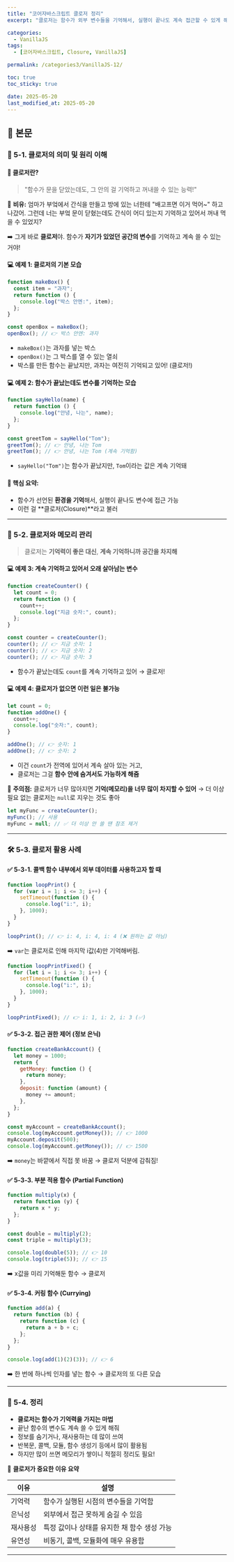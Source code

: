 ```yaml
---
title: "코어자바스크립트 클로저 정리"
excerpt: "클로저는 함수가 외부 변수들을 기억해서, 실행이 끝나도 계속 접근할 수 있게 해주는 기능입니다. 정보 은닉, 콜백, 커링 등 다양한 상황에서 유용하게 활용됩니다."

categories:
  - VanillaJS
tags:
  - [코어자바스크립트, Closure, VanillaJS]

permalink: /categories3/VanillaJS-12/

toc: true
toc_sticky: true

date: 2025-05-20
last_modified_at: 2025-05-20
---
```


## 🦥 본문

### 🧩 5-1. 클로저의 의미 및 원리 이해

#### 📖 클로저란?

> "함수가 문을 닫았는데도, 그 안의 걸 기억하고 꺼내쓸 수 있는 능력!"

🧸 **비유:**
엄마가 부엌에서 간식을 만들고 방에 있는 너한테 "배고프면 이거 먹어~" 하고 나갔어.
그런데 너는 부엌 문이 닫혔는데도 간식이 어디 있는지 기억하고 있어서 꺼내 먹을 수 있었지?

➡️ 그게 바로 **클로저**야. 함수가 **자기가 있었던 공간의 변수**를 기억하고 계속 쓸 수 있는 거야!

#### 💻 예제 1: 클로저의 기본 모습

```js
function makeBox() {
  const item = "과자";
  return function () {
    console.log("박스 안엔:", item);
  };
}

const openBox = makeBox();
openBox(); // 👉 박스 안엔: 과자
```

- `makeBox()`는 과자를 넣는 박스
- `openBox()`는 그 박스를 열 수 있는 열쇠
- 박스를 만든 함수는 끝났지만, 과자는 여전히 기억되고 있어! (클로저!)

#### 💻 예제 2: 함수가 끝났는데도 변수를 기억하는 모습

```js
function sayHello(name) {
  return function () {
    console.log("안녕, 나는", name);
  };
}

const greetTom = sayHello("Tom");
greetTom(); // 👉 안녕, 나는 Tom
greetTom(); // 👉 안녕, 나는 Tom (계속 기억함)
```

- `sayHello("Tom")`는 함수가 끝났지만, `Tom`이라는 값은 계속 기억돼

#### 🧠 핵심 요약:

- 함수가 선언된 **환경을 기억**해서, 실행이 끝나도 변수에 접근 가능
- 이런 걸 **클로저(Closure)**라고 불러

---

### 🧠 5-2. 클로저와 메모리 관리

> 클로저는 **기억력이 좋은 대신**, **계속 기억하니까 공간을 차지해**

#### 💻 예제 3: 계속 기억하고 있어서 오래 살아남는 변수

```js
function createCounter() {
  let count = 0;
  return function () {
    count++;
    console.log("지금 숫자:", count);
  };
}

const counter = createCounter();
counter(); // 👉 지금 숫자: 1
counter(); // 👉 지금 숫자: 2
counter(); // 👉 지금 숫자: 3
```

- 함수가 끝났는데도 `count`를 계속 기억하고 있어 → 클로저!

#### 💻 예제 4: 클로저가 없으면 이런 일은 불가능

```js
let count = 0;
function addOne() {
  count++;
  console.log("숫자:", count);
}

addOne(); // 👉 숫자: 1
addOne(); // 👉 숫자: 2
```

- 이건 `count`가 전역에 있어서 계속 살아 있는 거고,
- 클로저는 그걸 **함수 안에 숨겨서도 가능하게 해줌**

📌 **주의점:**
클로저가 너무 많아지면 **기억(메모리)을 너무 많이 차지할 수 있어**
→ 더 이상 필요 없는 클로저는 `null`로 지우는 것도 좋아

```js
let myFunc = createCounter();
myFunc(); // 사용
myFunc = null; // ✅ 더 이상 안 쓸 땐 참조 제거
```

---

### 🛠️ 5-3. 클로저 활용 사례

#### ✅ 5-3-1. 콜백 함수 내부에서 외부 데이터를 사용하고자 할 때

```js
function loopPrint() {
  for (var i = 1; i <= 3; i++) {
    setTimeout(function () {
      console.log("i:", i);
    }, 1000);
  }
}

loopPrint(); // 👉 i: 4, i: 4, i: 4 (❌ 원하는 값 아님)
```

➡️ `var`는 클로저로 인해 마지막 i값(4)만 기억해버림.

```js
function loopPrintFixed() {
  for (let i = 1; i <= 3; i++) {
    setTimeout(function () {
      console.log("i:", i);
    }, 1000);
  }
}

loopPrintFixed(); // 👉 i: 1, i: 2, i: 3 (✅)
```

#### ✅ 5-3-2. 접근 권한 제어 (정보 은닉)

```js
function createBankAccount() {
  let money = 1000;
  return {
    getMoney: function () {
      return money;
    },
    deposit: function (amount) {
      money += amount;
    },
  };
}

const myAccount = createBankAccount();
console.log(myAccount.getMoney()); // 👉 1000
myAccount.deposit(500);
console.log(myAccount.getMoney()); // 👉 1500
```

➡️ `money`는 바깥에서 직접 못 바꿈 → 클로저 덕분에 감춰짐!

#### ✅ 5-3-3. 부분 적용 함수 (Partial Function)

```js
function multiply(x) {
  return function (y) {
    return x * y;
  };
}

const double = multiply(2);
const triple = multiply(3);

console.log(double(5)); // 👉 10
console.log(triple(5)); // 👉 15
```

➡️ x값을 미리 기억해둔 함수 → 클로저

#### ✅ 5-3-4. 커링 함수 (Currying)

```js
function add(a) {
  return function (b) {
    return function (c) {
      return a + b + c;
    };
  };
}

console.log(add(1)(2)(3)); // 👉 6
```

➡️ 한 번에 하나씩 인자를 넣는 함수 → 클로저의 또 다른 모습

---

### 🧁 5-4. 정리

- **클로저는 함수가 기억력을 가지는 마법**
- 끝난 함수의 변수도 계속 쓸 수 있게 해줘
- 정보를 숨기거나, 재사용하는 데 많이 쓰여
- 반복문, 콜백, 모듈, 함수 생성기 등에서 많이 활용됨
- 하지만 많이 쓰면 메모리가 쌓이니 적절히 정리도 필요!

📌 **클로저가 중요한 이유 요약**

| 이유     | 설명                                        |
| -------- | ------------------------------------------- |
| 기억력   | 함수가 실행된 시점의 변수들을 기억함        |
| 은닉성   | 외부에서 접근 못하게 숨길 수 있음           |
| 재사용성 | 특정 값이나 상태를 유지한 채 함수 생성 가능 |
| 유연성   | 비동기, 콜백, 모듈화에 매우 유용함          |

---
